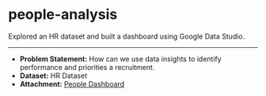 # people-analysis
Explored an HR dataset and built a dashboard using Google Data Studio.

---
- **Problem Statement:**
How can we use data insights to identify performance and priorities a recruitment.
- **Dataset:** HR Dataset
- **Attachment:** <a href="https://datastudio.google.com/reporting/2b16494e-4935-4908-9ae1-cfd93969f0f1" target="_blank">People Dashboard</a>


